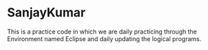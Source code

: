 # SanjayKumar
This is a practice code in which we are daily practicing through the Environment named Eclipse and daily updating the logical programs.
